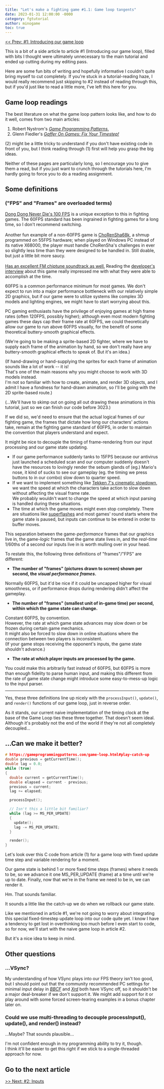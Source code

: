 ```yaml
---
title: "Let's make a fighting game #1.1: Game loop tangents"
date: 2023-01-31 12:00:00 -0000
category: fgtutorial
author: minogame
toc: true
---
```


[<< Prev: #1: Introducing our game loop](/fgtutorial/2023/01/30/article1-gameloop.html)

This is a bit of a side article to article #1 (Introducing our game loop), filled with bits
I thought were ultimately unnecessary to the main tutorial and ended up cutting
during my editing pass.

Here are some fun bits of writing and hopefully informative I couldn't quite bring myself to cut completely.
If you're stuck in a tutorial-reading haze, I would really recommend just skipping to #2
instead of reading through this, but if you'd just like to read a little more,
I've left this here for you.

<!--more-->

## Game loop readings

The best literature on what the game loop pattern looks like, and how to do it well,
comes from two main articles:

1. Robert Nystrom's [*Game Programming Patterns*.](https://gameprogrammingpatterns.com/game-loop.html)
2. Glenn Fiedler's [*Gaffer On Games: Fix Your Timestep!*](https://gafferongames.com/post/fix_your_timestep/)

(2) might be a little tricky to understand if you don't have existing code
in front of you, but I think reading through (1) first will help you grasp the big ideas.  

Neither of these pages are particularly long, so I encourage you to give them a read, but
if you just want to crunch through the tutorials here, I'm hardly going to force you to do a reading assignment.

## Some definitions

### ("FPS" and "Frames" are overloaded terms)

<aside>
<a href="https://wiki.gbl.gg/w/Dong_Dong_Never_Die/FAQ#.22The_frame_data_seems_off.2C_usually_I_can_react_to_a_25f_startup_move.22">
Dong Dong Never Die's 100 FPS</a> is a unique exception to this in fighting games.
The 60FPS standard has been ingrained in fighting games for a long time, so I don't recommend switching.
<br>
<br>
Another fun example of a non-60FPS game is
<a href="https://shmups.wiki/library/Cho_Ren_Sha_68K">ChoRenSha68k</a>, a shmup programmed on 55FPS hardware;
when played on Windows PC instead of its native X68000, the player must handle ChoRenSha's challenges in
ever so slightly less time than they were designed to be handled in. Still doable, but just a little bit
more saucy.
<br>
<br>
<a href="https://www.youtube.com/watch?v=_w8SBUWuzek&list=PL6PHQCxAqpJTA3R5hgkqVJChfIuecx2gh">
Has an excellent FM chiptune soundtrack as well.</a>
Reading the <a href="https://shmuplations.com/chorensha68k/">developer's interview</a> about this game really impressed me
with what they were able to accomplish at the time.
</aside>

60FPS is a common performance minimum for most games.
We don't expect to run into a major performance bottleneck with our relatively simple 2D graphics,
but if our game were to utilize systems like complex 3D models and lighting engines, we might have to start worrying about this.

PC gaming enthusiasts have the privilege
of enjoying games at high frame rates (often 120FPS, possibly higher);
although even most modern fighting games these days cap their frame rate at 60FPS,
we could theoretically allow our game to run above 60FPS visually, for the benefit of
some theoretical buttery-smooth graphical effects.

(We're going to be making a sprite-based 2D fighter, where we have to supply each frame of the animation by hand,
so we don't really have any buttery-smooth graphical effects to speak of. But it's an idea.)

(If hand-drawing or hand-supplying the sprites for each frame of animation sounds like a lot of work -- it is!  
That's one of the main reasons why you might choose to work with 3D models instead.  
I'm not so familiar with how to create, animate, and render 3D objects,
and I admit I have a fondness for hand-drawn animation, so I'll be going with the 2D sprite-based route.)

(...We'll have to skimp out on going all out drawing these animations in this tutorial,
just so we can finish our code before 3023.)

If we did so, we'd need to ensure that the actual logical frames of our fighting game,
the frames that dictate how long our characters' actions take, remain at the fighting game standard of 60FPS,
in order to maintain the convention that players understand and expect.

It might be nice to decouple the timing of frame-rendering from our input processing and our game state updating.

- If our game performance suddenly tanks to 15FPS because our antivirus just launched a scheduled scan
and our computer suddenly doesn't have the resources to lovingly render the sebum glands of (eg.) Mario's nose,
it kind of sucks to see our gameplay (eg. the timing we press buttons to in our combo) slow down to quarter speed.  
- If we want to implement something like [Tekken 7's cinematic slowdown](https://youtu.be/F6Fx0T_3IWY?t=704),
we want the speed at which the characters take action to slow down without affecting the visual frame rate.  
We probably wouldn't want to change the speed at which input parsing is handled during these situations.
- The time at which the game moves might even stop completely.
There are situations like [superflashes](https://glossary.infil.net/?t=Super%20Flash)
and most games' round starts where the game state is paused, but inputs can continue to be entered in order to buffer moves.

This separation between the game-*performance* frames that our graphics live in, the game-*logic* frames that
the game state lives in, and the *real-time* 1/60ths of a second our inputs live in is worth mulling over in your head.

To restate this, the following three definitions of "frames"/"FPS" are different:

- **The number of "frames" (pictures drawn to screen) shown per second, the *visual performance frames*.**

Normally 60FPS, but it'd be nice if it could be uncapped higher for visual smoothness,
or if performance drops during rendering didn't affect the gameplay.

- **The number of "frames" (smallest unit of in-game time) per second, within which the game state can change.**

Constant 60FPS, by convention.  
However, the rate at which game state advances may slow down or be frozen during certain game mechanics.  
It might also be forced to slow down in online situations where the connection between two players is inconsistent.  
(If your game stops receiving the opponent's inputs, the game state shouldn't advance.)

- **The rate at which player inputs are processed by the game.**

You could make this arbitrarily fast instead of 60FPS,
but 60FPS is more than enough fidelity to parse human input,
and making this different from the rate of game state change might introduce some easy-to-mess-up logic to the input parser.

---

Yes, these three definitions line up nicely with the `processInput()`, `update()`, and `render()`
functions of our game loop, just in reverse order.

As it stands, our current naive implementation of the timing clock at the base of the Game Loop ties these three together.
That doesn't seem ideal.
Although it's probably not the end of the world if they're not all completely decoupled...

## ...Can we make it better?

```c
# https://gameprogrammingpatterns.com/game-loop.html#play-catch-up
double previous = getCurrentTime();
double lag = 0.0;
while (true)
{
  double current = getCurrentTime();
  double elapsed = current - previous;
  previous = current;
  lag += elapsed;

  processInput();

  // Isn't this a little bit familiar?
  while (lag >= MS_PER_UPDATE)
  {
    update();
    lag -= MS_PER_UPDATE;
  }

  render();
}
```

Let's look over this C code from article (1) for a game loop with fixed update time step and
variable rendering for a moment.

Our game state is behind 1 or more fixed time steps (frames) where it needs to be,
so we advance it one MS_PER_UPDATE (frame) at a time until we're up to date.
Finally, now that we're in the frame we need to be in, we can render it.

Hm. That sounds familiar.

It sounds a little like the catch-up we do when we rollback our game state.

Like we mentioned in article #1, we're not going to worry about integrating this special
fixed-timestep update loop into our code quite yet. I know I have a tendency to get lost in
overthinking too much before I even start to code, so for now, we'll start with
the naive game loop in article #2.

But it's a nice idea to keep in mind.

## Other questions

### ...VSync?

My understanding of how VSync plays into our FPS theory isn't too good, but I should point out that
the community recommended PC settings for minimal input delay in
[*BBCF*](https://twitter.com/Super_Myoro/status/1468005468349943809) and
[*Xrd*](https://twitter.com/Hursh191/status/1574203001681588224) both have VSync off,
so it shouldn't be a major deal-breaker if we don't support it.
We might add support for it or play around with some forced screen-tearing examples in a bonus chapter later on.

### Could we use multi-threading to decouple processInput(), update(), and render() instead?

...Maybe?
That sounds plausible...

I'm not confident enough in my programming ability to try it, though.  
I think it'll be easier to get this right if we stick to a single-threaded approach for now.

## Go to the next article

[>> Next: #2: Inputs](/fgtutorial/2023/02/06/article2-inputs.html)
